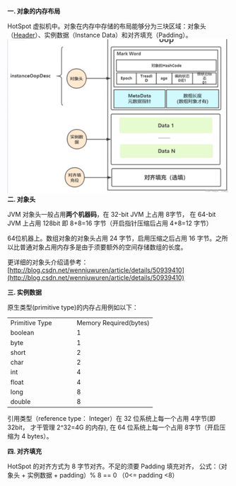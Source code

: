 **一. 对象的内存布局**

HotSpot 虚拟机中。对象在内存中存储的布局能够分为三块区域：对象头（[Header](https://so.csdn.net/so/search?q=Header&spm=1001.2101.3001.7020)）、实例数据（Instance Data）和对齐填充（Padding）。
![img_3.png](img_3.png)
**二. 对象头**

JVM 对象头一般占用**两个机器码**，在 32-bit JVM 上占用 8字节， 在 64-bit JVM 上占用 128bit 即 8+8=16 字节（开启指针压缩后占用 4+8=12 字节）

64位机器上。数组对象的对象头占用 24 字节，启用压缩之后占用 16 字节。之所以比普通对象占用内存多是由于须要额外的空间存储数组的长度。

更详细的对象头介绍请參考：[http://blog.csdn.net/wenniuwuren/article/details/50939410](http://blog.csdn.net/wenniuwuren/article/details/50939410)

**三. 实例数据**

原生类型(primitive type)的内存占用例如以下：

<table border="0"><tbody><tr><td>Primitive Type</td><td>Memory Required(bytes)</td></tr><tr><td>boolean&nbsp;&nbsp;&nbsp;&nbsp;&nbsp;&nbsp;&nbsp;&nbsp;&nbsp;&nbsp;&nbsp;&nbsp;&nbsp;&nbsp;&nbsp;&nbsp;&nbsp;&nbsp;&nbsp;&nbsp;&nbsp;&nbsp;</td><td>1</td></tr><tr><td>byte&nbsp;&nbsp;&nbsp;&nbsp;&nbsp;&nbsp;&nbsp;&nbsp;&nbsp;&nbsp;&nbsp;&nbsp;&nbsp;&nbsp;&nbsp;&nbsp;&nbsp;&nbsp;&nbsp;&nbsp;&nbsp;&nbsp;&nbsp;&nbsp;&nbsp;&nbsp;&nbsp;&nbsp;</td><td>1</td></tr><tr><td>short&nbsp;&nbsp;&nbsp;&nbsp;&nbsp;&nbsp;&nbsp;&nbsp;&nbsp;&nbsp;&nbsp;&nbsp;&nbsp;&nbsp;&nbsp;&nbsp;&nbsp;&nbsp;&nbsp;&nbsp;&nbsp;&nbsp;&nbsp;&nbsp;&nbsp;&nbsp;&nbsp;</td><td>2</td></tr><tr><td>char&nbsp;&nbsp;&nbsp;&nbsp;&nbsp;&nbsp;&nbsp;&nbsp;&nbsp;&nbsp;&nbsp;&nbsp;&nbsp;&nbsp;&nbsp;&nbsp;&nbsp;&nbsp;&nbsp;&nbsp;&nbsp;&nbsp;&nbsp;&nbsp;&nbsp;&nbsp;&nbsp;&nbsp;</td><td>2</td></tr><tr><td>int&nbsp;&nbsp;&nbsp;&nbsp;&nbsp;&nbsp;&nbsp;&nbsp;&nbsp;&nbsp;&nbsp;&nbsp;&nbsp;&nbsp;&nbsp;&nbsp;&nbsp;&nbsp;&nbsp;&nbsp;&nbsp;&nbsp;&nbsp;&nbsp;&nbsp;&nbsp;&nbsp;&nbsp;&nbsp;&nbsp;&nbsp;</td><td>4</td></tr><tr><td>float&nbsp;&nbsp;&nbsp;&nbsp;&nbsp;&nbsp;&nbsp;&nbsp;&nbsp;&nbsp;&nbsp;&nbsp;&nbsp;&nbsp;&nbsp;&nbsp;&nbsp;&nbsp;&nbsp;&nbsp;&nbsp;&nbsp;&nbsp;&nbsp;&nbsp;&nbsp;&nbsp;&nbsp;</td><td>4</td></tr><tr><td>long&nbsp;&nbsp;&nbsp;&nbsp;&nbsp;&nbsp;&nbsp;&nbsp;&nbsp;&nbsp;&nbsp;&nbsp;&nbsp;&nbsp;&nbsp;&nbsp;&nbsp;&nbsp;&nbsp;&nbsp;&nbsp;&nbsp;&nbsp;&nbsp;&nbsp;&nbsp;&nbsp;&nbsp;</td><td>8</td></tr><tr><td>double&nbsp;&nbsp;&nbsp;&nbsp;</td><td>8</td></tr></tbody></table>

引用类型（reference type： Integer）在 32 位系统上每一个占用 4字节(即32bit， 才干管理 2^32=4G 的内存), 在 64 位系统上每一个占用 8字节（开启压缩为 4 bytes）。

**四. 对齐填充**

HotSpot 的对齐方式为 8 字节对齐。不足的须要 Padding 填充对齐， 公式：（对象头 + 实例数据 + padding）% 8 == 0 （0<= padding <8）